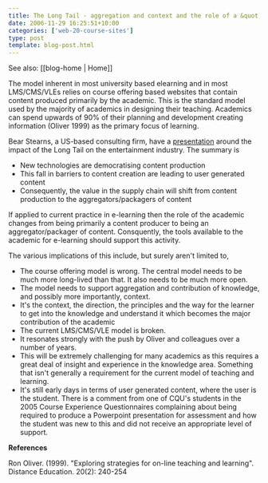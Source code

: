 ```yaml
---
title: The Long Tail - aggregation and context and the role of a &quot;Web 2.0 course site&quot;
date: 2006-11-29 16:25:51+10:00
categories: ['web-20-course-sites']
type: post
template: blog-post.html
---
```


See also: [[blog-home | Home]]

The model inherent in most university based elearning and in most LMS/CMS/VLEs relies on course offering based websites that contain content produced primarily by the academic. This is the standard model used by the majority of academics in designing their teaching. Academics can spend upwards of 90% of their planning and development creating information (Oliver 1999) as the primary focus of learning.

Bear Stearns, a US-based consulting firm, have a [presentation](http://www.bearstearns.com/bscportal/research/analysts/wang/112706/index.htm) around the impact of the Long Tail on the entertainment industry. The summary is

- New technologies are democratising content production
- This fall in barriers to content creation are leading to user generated content
- Consequently, the value in the supply chain will shift from content production to the aggregators/packagers of content

If applied to current practice in e-learning then the role of the academic changes from being primarily a content producer to being an aggregator/packager of content. Consquently, the tools available to the academic for e-learning should support this activity.

The various implications of this include, but surely aren't limited to,

- The course offering model is wrong. The central model needs to be much more long-lived than that. It also needs to be much more open.
- The model needs to support aggregation and contribution of knowledge, and possibly more importantly, context.
- It's the context, the direction, the principles and the way for the learner to get into the knowledge and understand it which becomes the major contribution of the academic
- The current LMS/CMS/VLE model is broken.
- It resonates strongly with the push by Oliver and colleagues over a number of years.
- This will be extremely challenging for many academics as this requires a great deal of insight and experience in the knowledge area. Something that isn't generally a requirement for the current model of teaching and learning.
- It's still early days in terms of user generated content, where the user is the student. There is a comment from one of CQU's students in the 2005 Course Experience Questionnaires complaining about being required to produce a Powerpoint presentation for assessment and how the student was new to this and did not receive an appropriate level of support.

**References**

Ron Oliver. (1999). "Exploring strategies for on-line teaching and learning". Distance Education. 20(2): 240-254